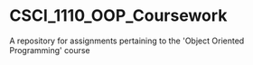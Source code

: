 # CSCI_1110_OOP_Coursework
A repository for assignments pertaining to the 'Object Oriented Programming' course
